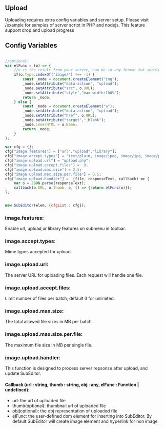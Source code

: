 ## Upload

Uploading requires extra config variables and server setup. Please visit /example for samples of server script in PHP and nodejs. This feature support drop and upload progress

## Config Variables

```js

//optional:
var elFunc = (o) => {
    //o is the result from your server, can be in any format but should contain the file type to determine which format to insert into editor
    if(o.Type.indexOf("image/") !== -1) {
        const _node = document.createElement("img");
        _node.setAttribute("data-action", "upload");
        _node.setAttribute("src", o.URL);
        _node.setAttribute("style","max-width:100%");
        return _node;
    } else {
        const _node = document.createElement("a");
        _node.setAttribute("data-action", "upload");
        _node.setAttribute("href", o.URL);
        _node.setAttribute("target","_blank");
        _node.innerHTML = o.Name;
        return _node;
    }
};

var cfg = {};
cfg["image.features"] = ["url","upload","library"];
cfg["image.accept.types"] = "text/plain, image/jpeg, image/jpg, image/png, image/apng, image/gif, image/webp";
cfg["image.upload.url"] = "upload.php";
cfg["image.upload.accept.files"] =  0;
cfg["image.upload.max.size"] = 2.5;
cfg["image.upload.max.size.per.file"] = 0.5;
cfg["image.upload.handler"] =  (file, responseText, callback) => {
    var o = JSON.parse(responseText);
    callback(o.URL, o.Thumb, o, () => {return elFunc(o)});
};


new SubEditor(elem, {cfgList : cfg});

```

### image.features:

Enable url, upload,or library features on submenu in toolbar.    

### image.accept.types:

Mime types accepted for upload.     


### image.upload.url:

The server URL for uploading files. Each request will handle one file. 

### image.upload.accept.files:

Limit number of files per batch, default 0 for unlimited.  

### image.upload.max.size:

The total allowed file sizes in MB per batch.   

### image.upload.max.size.per.file:

The maximum file size in MB per single file.   

### image.upload.handler:

This function is designed to process server repsonse after upload, and update SubEditor.

#### Callback (url : string, thumb : string, obj : any, elFunc : Function | undefined):

- url: the url of uploaded file
- thumb(optional): thumbnail url of uploaded file
- obj(optional): the obj representation of uploaded file
- elFunc: the user-defined dom element for inserting into SubEditor. By default SubEditor will create image element and hyperlink for non image 
